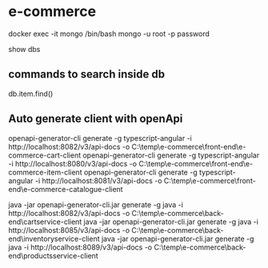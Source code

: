 # e-commerce

docker exec -it mongo /bin/bash
mongo -u root -p password

show dbs

## commands to search inside db
db.item.find()


## Auto generate client with openApi
openapi-generator-cli generate -g typescript-angular -i http://localhost:8082/v3/api-docs -o C:\temp\e-commerce\front-end\e-commerce-cart-client
openapi-generator-cli generate -g typescript-angular -i http://localhost:8080/v3/api-docs -o C:\temp\e-commerce\front-end\e-commerce-item-client
openapi-generator-cli generate -g typescript-angular -i http://localhost:8081/v3/api-docs -o C:\temp\e-commerce\front-end\e-commerce-catalogue-client


java -jar openapi-generator-cli.jar generate -g java -i http://localhost:8082/v3/api-docs -o C:\temp\e-commerce\back-end\cartservice-client
java -jar openapi-generator-cli.jar generate -g java -i http://localhost:8085/v3/api-docs -o C:\temp\e-commerce\back-end\inventoryservice-client
java -jar openapi-generator-cli.jar generate -g java -i http://localhost:8089/v3/api-docs -o C:\temp\e-commerce\back-end\productsservice-client
